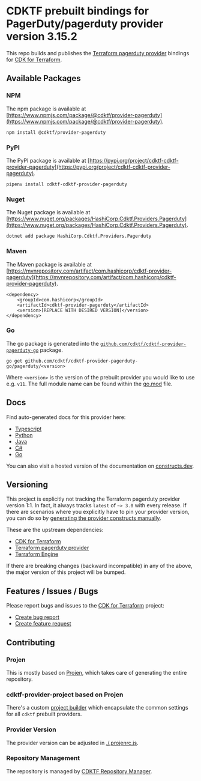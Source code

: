 
# CDKTF prebuilt bindings for PagerDuty/pagerduty provider version 3.15.2

This repo builds and publishes the [Terraform pagerduty provider](https://registry.terraform.io/providers/PagerDuty/pagerduty/3.15.2/docs) bindings for [CDK for Terraform](https://cdk.tf).

## Available Packages

### NPM

The npm package is available at [https://www.npmjs.com/package/@cdktf/provider-pagerduty](https://www.npmjs.com/package/@cdktf/provider-pagerduty).

`npm install @cdktf/provider-pagerduty`

### PyPI

The PyPI package is available at [https://pypi.org/project/cdktf-cdktf-provider-pagerduty](https://pypi.org/project/cdktf-cdktf-provider-pagerduty).

`pipenv install cdktf-cdktf-provider-pagerduty`

### Nuget

The Nuget package is available at [https://www.nuget.org/packages/HashiCorp.Cdktf.Providers.Pagerduty](https://www.nuget.org/packages/HashiCorp.Cdktf.Providers.Pagerduty).

`dotnet add package HashiCorp.Cdktf.Providers.Pagerduty`

### Maven

The Maven package is available at [https://mvnrepository.com/artifact/com.hashicorp/cdktf-provider-pagerduty](https://mvnrepository.com/artifact/com.hashicorp/cdktf-provider-pagerduty).

```
<dependency>
    <groupId>com.hashicorp</groupId>
    <artifactId>cdktf-provider-pagerduty</artifactId>
    <version>[REPLACE WITH DESIRED VERSION]</version>
</dependency>
```

### Go

The go package is generated into the [`github.com/cdktf/cdktf-provider-pagerduty-go`](https://github.com/cdktf/cdktf-provider-pagerduty-go) package.

`go get github.com/cdktf/cdktf-provider-pagerduty-go/pagerduty/<version>`

Where `<version>` is the version of the prebuilt provider you would like to use e.g. `v11`. The full module name can be found
within the [go.mod](https://github.com/cdktf/cdktf-provider-pagerduty-go/blob/main/pagerduty/go.mod#L1) file.

## Docs

Find auto-generated docs for this provider here: 

- [Typescript](./docs/API.typescript.md)
- [Python](./docs/API.python.md)
- [Java](./docs/API.java.md)
- [C#](./docs/API.csharp.md)
- [Go](./docs/API.go.md)

You can also visit a hosted version of the documentation on [constructs.dev](https://constructs.dev/packages/@cdktf/provider-pagerduty).

## Versioning

This project is explicitly not tracking the Terraform pagerduty provider version 1:1. In fact, it always tracks `latest` of `~> 3.0` with every release. If there are scenarios where you explicitly have to pin your provider version, you can do so by [generating the provider constructs manually](https://cdk.tf/imports).

These are the upstream dependencies:

- [CDK for Terraform](https://cdk.tf)
- [Terraform pagerduty provider](https://registry.terraform.io/providers/PagerDuty/pagerduty/3.15.2)
- [Terraform Engine](https://terraform.io)

If there are breaking changes (backward incompatible) in any of the above, the major version of this project will be bumped.

## Features / Issues / Bugs

Please report bugs and issues to the [CDK for Terraform](https://cdk.tf) project:

- [Create bug report](https://cdk.tf/bug)
- [Create feature request](https://cdk.tf/feature)

## Contributing

### Projen

This is mostly based on [Projen](https://github.com/projen/projen), which takes care of generating the entire repository.

### cdktf-provider-project based on Projen

There's a custom [project builder](https://github.com/cdktf/cdktf-provider-project) which encapsulate the common settings for all `cdktf` prebuilt providers.

### Provider Version

The provider version can be adjusted in [./.projenrc.js](./.projenrc.js).

### Repository Management

The repository is managed by [CDKTF Repository Manager](https://github.com/cdktf/cdktf-repository-manager/).
